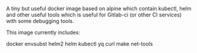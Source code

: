 A tiny but useful docker image based on alpine which contain kubectl, helm and other useful tools which is useful for Gitlab-ci (or other CI services) with some debugging tools.


This image currently includes:

docker 
envsubst 
helm2
helm
kubectl
yq
curl
make
net-tools